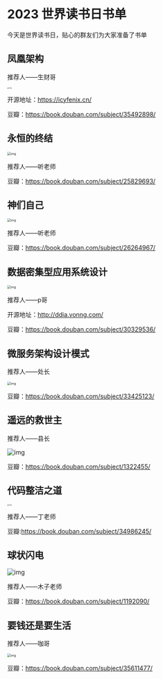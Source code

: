 # 2023 世界读书日书单
今天是世界读书日，贴心的群友们为大家准备了书单

## 凤凰架构

推荐人——生财哥

<img src="https://cdn.jsdelivr.net/gh/stiflea/stiflea-img/dean/s33966407.jpg" alt="img" style="zoom: 25%;" />

开源地址：https://icyfenix.cn/

豆瓣：https://book.douban.com/subject/35492898/

## 永恒的终结

<img src="https://cdn.jsdelivr.net/gh/stiflea/stiflea-img/dean/s27409671.jpg" alt="img" style="zoom: 50%;" />

推荐人——听老师

豆瓣：https://book.douban.com/subject/25829693/

## 神们自己

<img src="https://img1.doubanio.com/view/subject/l/public/s27882508.jpg" alt="img" style="zoom: 50%;" />

推荐人——听老师

豆瓣：https://book.douban.com/subject/26264967/

## 数据密集型应用系统设计

<img src="https://cdn.jsdelivr.net/gh/stiflea/stiflea-img/dean/s34186559.jpg" alt="img" style="zoom:50%;" />

推荐人——p哥

开源地址：http://ddia.vonng.com/

豆瓣：https://book.douban.com/subject/30329536/


## 微服务架构设计模式

推荐人——处长

<img src="https://cdn.jsdelivr.net/gh/stiflea/stiflea-img/dean/s32303297.jpg" alt="img" style="zoom:50%;" />

豆瓣：https://book.douban.com/subject/33425123/

## 遥远的救世主

推荐人——县长

![img](https://cdn.jsdelivr.net/gh/stiflea/stiflea-img/dean/s3073167.jpg)

豆瓣：https://book.douban.com/subject/1322455/

## 代码整洁之道

<img src="https://cdn.jsdelivr.net/gh/stiflea/stiflea-img/dean/s34476554.jpg" alt="img" style="zoom: 25%;" />

推荐人——丁老师

豆瓣:https://book.douban.com/subject/34986245/

## 球状闪电

![img](https://cdn.jsdelivr.net/gh/stiflea/stiflea-img/dean/s26040205.jpg)

推荐人——木子老师

豆瓣：https://book.douban.com/subject/1192090/

## 要钱还是要生活

推荐人——咖哥

<img src="https://cdn.jsdelivr.net/gh/stiflea/stiflea-img/dean/s34022650.jpg" alt="img" style="zoom: 50%;" />

豆瓣：https://book.douban.com/subject/35611477/
